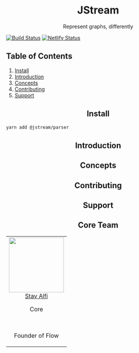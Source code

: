<h1 align="center">JStream</h1>
<p align="center">Represent graphs, differently</p>

[![Build Status](https://dev.azure.com/stavalfi/jstream/_apis/build/status/stavalfi.jstream?branchName=master)](https://dev.azure.com/stavalfi/jstream/_build/latest?definitionId=1&branchName=master)
[![Netlify Status](https://api.netlify.com/api/v1/badges/a2959f98-cdf7-4d0c-9526-e6e7e87632e7/deploy-status)](https://app.netlify.com/sites/jstream-editor/deploys)

## Table of Contents

1. [Install](#install)
2. [Introduction](#introduction)
3. [Concepts](#concepts)
4. [Contributing](#contributing)
5. [Support](#support)

<h2 align="center">Install</h2>

```bash
yarn add @jstream/parser
```

<h2 align="center">Introduction</h2>

<h2 align="center">Concepts</h2>

<h2 align="center">Contributing</h2>

<h2 align="center">Support</h2>

<h2 align="center">Core Team</h2>

<table>
  <tbody>
    <tr>
      <td align="center" valign="top">
        <img width="150" height="150" src="https://github.com/stavalfi.png?s=150">
        <br>
        <a href="https://github.com/stavalfi">Stav Alfi</a>
        <p>Core</p>
        <br>
        <p>Founder of Flow</p>
      </td>
     </tr>
  </tbody>
</table>
